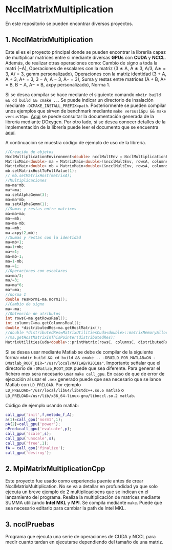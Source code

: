 # NcclMatrixMultiplication
En este repositorio se pueden encontrar diversos proyectos.
## 1. NcclMatrixMultiplication
Este el es el proyecto principal donde se pueden encontrar la libreriía capaz de multiplicar matrices entre si mediante diversas **GPUs** con **CUDA** y **NCCL**. Además, de realizar otras operaciones como: Cambio de signo a toda la matri (−A), Operaciones de escalares con la matriz (3 ∗ A, A ∗ 3, A/3, A∗ = 3, A/ = 3, gemm personalizado), Operaciones con la matriz identidad (3 + A, A + 3, A+ = 3, 3 − A, A − 3, A− = 3), Suma y restas entre matrices (A + B, A+ = B, B − A, A− = B, axpy personalizado), Norma 1.

Si se desea compilar se hace mediante el siguiente comando `mkdir build && cd build && cmake ..`. Se puede indicar un directorio de insalación mediante `-DCMAKE_INSTALL_PREFIX=path`. Posteriormente se pueden compilar unos ejemplos que sirven de benchmark mediante `make versus1Gpu && make versus1Gpu`. [Aquí](https://rodhuega.github.io/tfgMatrixNccl/doc/html/) se puede consultar la documentación generada de la librería mediante DOxygen. Por otro lado, si se desea conocer detalles de la implementación de la librería puede leer el documento que se encuentra [aquí](https://riunet.upv.es/handle/10251/149579).

A continuación se muestra código de ejemplo de uso de la librería.
```C++
//Creación de objetos
NcclMultiplicationEnvironment<double> ncclMultEnv = NcclMultiplicationEnvironment<double>(gpuSizeWorldArgument, gpuRoot, opt, debugMatrix);
MatrixMain<double> ma = MatrixMain<double>(&ncclMultEnv, rowsA, columnsA, matrixA);
MatrixMain<double> mb = MatrixMain<double>(&ncclMultEnv, rowsA, columnsA);
mb.setMatrixHostToFullValue(1);
// mb.setMatrixHost(matrixA);
//Multiplicaciones
ma=ma*mb;
ma*=ma;
ma.setAlphaGemm(3);
ma=ma*mb;
ma.setAlphaGemm(1);
//Sumas y restas entre matrices
ma=ma+ma;
ma+=mb;
ma=ma-mb;
ma-=mb;
ma.axpy(2,mb);
//Sumas y restas con la identidad
ma=mb+1; 
ma=1+mb;
ma+=1;
ma=mb-1;
ma=1-mb;
ma-=1;
//Operaciones con escalares
ma=ma/3;
ma/=3;
ma=ma*6;
ma*=ma;
//norma 1
double resNorm1=ma.norm1();
//Cambio de signo
ma=-ma;
//Obtención de atributos
int rowsC=ma.getRowsReal();
int columnsC=ma.getColumnsReal();
double *distributedRes=ma.getHostMatrix();
//double *distributedRes=MatrixUtilitiesCuda<double>::matrixMemoryAllocationCPU(rowsC, columnsC);
//ma.getHostMatrixInThisPointer(distributedRes);
MatrixUtilitiesCuda<double>::printMatrix(rowsC, columnsC, distributedRes);
```

Si se desea usar mediante Matlab se debe de compilar de la siguiente forma: `mkdir build && cd build && cmake .. -DBUILD_FOR_MATLAB=ON -DMatlab_ROOT_DIR="/usr/local/MATLAB/R2018a"`. Importante señalar que el directorio de `-DMatlab_ROOT_DIR` puede que sea diferente. Para generar el fichero mex sera necesario usar `make call_gpu`. En caso de que de error de ejecución al usar el `.mex` generado puede que sea necesario que se lance Matlab con `LD_PRELOAD`. Por ejemplo `LD_PRELOAD="/usr/local/lib64/libstdc++.so.6 matlab` o `LD_PRELOAD=/usr/lib/x86_64-linux-gnu/libnccl.so.2 matlab`.

Código de ejemplo usando matlab:
```matlab
call_gpu('init',f,metodo_f,A);
a(1)=call_gpu('norm1',1);
pA{2}=call_gpu('power');
nProd=call_gpu('evaluate',p);
call_gpu('scale',s);
call_gpu('unscale',s);
call_gpu('free',1);
fA = call_gpu('finalize');
call_gpu('destroy');
```

## 2. MpiMatrixMultiplicationCpp
Este proyecto fue usado como experiencia puente antes de crear NcclMatrixMultiplication. No se va a detallar en profundidad ya que solo ejecuta un breve ejemplo de 2 multiplicacioens que se indican en el lanzamiento del programa. Realiza la multiplicación de matrices mediante SUMMA utilizando **Intel MKL** y **MPI**. Se compila mediante `make`. Puede que sea necesario editarlo para cambiar la path de Intel MKL.

## 3. ncclPruebas
Programa que ejecuta una serie de operaciones de CUDA y NCCL para medir cuanto tardan en ejecutarse dependiendo del tamaño de una matriz.

